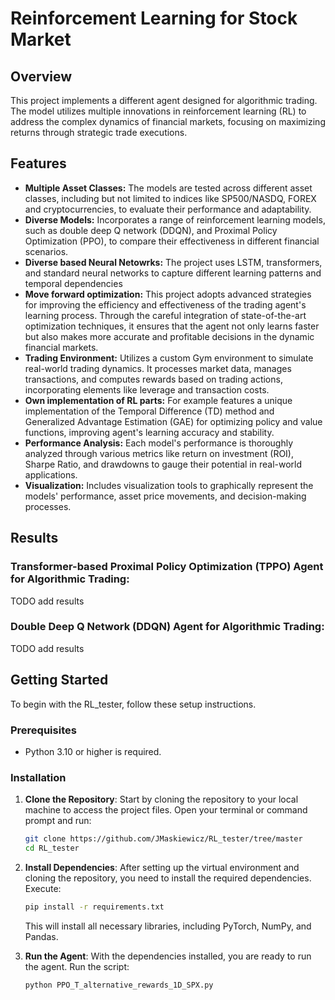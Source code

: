 # Reinforcement Learning for Stock Market

## Overview

This project implements a different agent designed for algorithmic trading. The model utilizes multiple innovations in reinforcement learning (RL) to address the complex dynamics of financial markets, focusing on maximizing returns through strategic trade executions. 

## Features

- **Multiple Asset Classes:** The models are tested across different asset classes, including but not limited to indices like SP500/NASDQ, FOREX and cryptocurrencies, to evaluate their performance and adaptability.
- **Diverse Models:** Incorporates a range of reinforcement learning models, such as double deep Q network (DDQN), and Proximal Policy Optimization (PPO), to compare their effectiveness in different financial scenarios.
- **Diverse based Neural Netowrks:** The project uses LSTM, transformers, and standard neural networks to capture different learning patterns and temporal dependencies
- **Move forward optimization:** This project adopts advanced strategies for improving the efficiency and effectiveness of the trading agent's learning process. Through the careful integration of state-of-the-art optimization techniques, it ensures that the agent not only learns faster but also makes more accurate and profitable decisions in the dynamic financial markets.
- **Trading Environment:** Utilizes a custom Gym environment to simulate real-world trading dynamics. It processes market data, manages transactions, and computes rewards based on trading actions, incorporating elements like leverage and transaction costs.
- **Own implementation of RL parts:**  For example features a unique implementation of the Temporal Difference (TD) method and Generalized Advantage Estimation (GAE) for optimizing policy and value functions, improving agent's learning accuracy and stability.
- **Performance Analysis:** Each model's performance is thoroughly analyzed through various metrics like return on investment (ROI), Sharpe Ratio, and drawdowns to gauge their potential in real-world applications.
- **Visualization:** Includes visualization tools to graphically represent the models' performance, asset price movements, and decision-making processes.


## Results

### Transformer-based Proximal Policy Optimization (TPPO) Agent for Algorithmic Trading:
TODO add results

### Double Deep Q Network (DDQN) Agent for Algorithmic Trading:
TODO add results

## Getting Started

To begin with the RL_tester, follow these setup instructions.

### Prerequisites

- Python 3.10 or higher is required.

### Installation

1. **Clone the Repository**: Start by cloning the repository to your local machine to access the project files. Open your terminal or command prompt and run:

    ```bash
    git clone https://github.com/JMaskiewicz/RL_tester/tree/master
    cd RL_tester
    ```

2. **Install Dependencies**: After setting up the virtual environment and cloning the repository, you need to install the required dependencies. Execute:

    ```bash
    pip install -r requirements.txt
    ```

    This will install all necessary libraries, including PyTorch, NumPy, and Pandas.

3. **Run the Agent**: With the dependencies installed, you are ready to run the agent. Run the script:

    ```bash
    python PPO_T_alternative_rewards_1D_SPX.py
    ```

